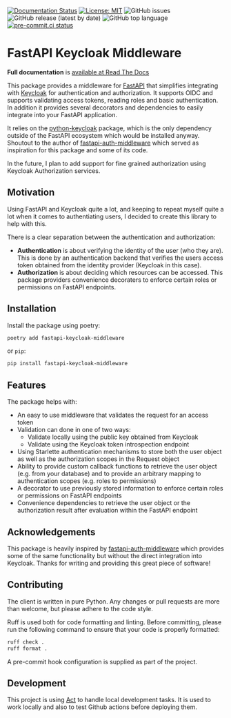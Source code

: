 [![Documentation Status](https://readthedocs.org/projects/fastapi-keycloak-middleware/badge/?version=latest)](https://fastapi-keycloak-middleware.readthedocs.io/en/latest/?badge=latest)
[![License: MIT](https://img.shields.io/badge/License-MIT-brightgreen.svg)](https://opensource.org/licenses/MIT)
![GitHub issues](https://img.shields.io/github/issues/waza-ari/fastapi-keycloak-middleware)
![GitHub release (latest by date)](https://img.shields.io/github/v/release/waza-ari/fastapi-keycloak-middleware)
![GitHub top language](https://img.shields.io/github/languages/top/waza-ari/fastapi-keycloak-middleware)
[![pre-commit.ci status](https://results.pre-commit.ci/badge/github/waza-ari/fastapi-keycloak-middleware/development.svg)](https://results.pre-commit.ci/latest/github/waza-ari/fastapi-keycloak-middleware/development)


# FastAPI Keycloak Middleware

**Full documentation** is [available at Read The Docs](https://fastapi-keycloak-middleware.readthedocs.io/en/latest/)

This package provides a middleware for [FastAPI](http://fastapi.tiangolo.com)  that
simplifies integrating with [Keycloak](http://keycloak.org) for
authentication and authorization. It supports OIDC and supports validating access
tokens, reading roles and basic authentication. In addition it provides several
decorators and dependencies to easily integrate into your FastAPI application.

It relies on the [python-keycloak](http://python-keycloak.readthedocs.io) package,
which is the only dependency outside of the FastAPI ecosystem which would be installed
anyway. Shoutout to the author of [fastapi-auth-middleware](https://github.com/code-specialist/fastapi-auth-middleware)
which served as inspiration for this package and some of its code.

In the future, I plan to add support for fine grained authorization using Keycloak
Authorization services.

## Motivation

Using FastAPI and Keycloak quite a lot, and keeping to repeat myself quite a lot when
it comes to authentiating users, I decided to create this library to help with this.

There is a clear separation between the authentication and authorization:

- **Authentication** is about verifying the identity of the user
  (who they are). This is done by an authentication backend
  that verifies the users access token obtained from the
  identity provider (Keycloak in this case).
- **Authorization** is about deciding which resources can be
  accessed. This package providers convenience decoraters to
  enforce certain roles or permissions on FastAPI endpoints.

## Installation

Install the package using poetry:

```bash
poetry add fastapi-keycloak-middleware
```

or `pip`:

```bash
pip install fastapi-keycloak-middleware
```

## Features

The package helps with:

* An easy to use middleware that validates the request for an access token
* Validation can done in one of two ways:
   * Validate locally using the public key obtained from Keycloak
   * Validate using the Keycloak token introspection endpoint
* Using Starlette authentication mechanisms to store both the user object as well as the authorization scopes in the Request object
* Ability to provide custom callback functions to retrieve the user object (e.g. from your database) and to provide an arbitrary mapping to authentication scopes (e.g. roles to permissions)
* A decorator to use previously stored information to enforce certain roles or permissions on FastAPI endpoints
* Convenience dependencies to retrieve the user object or the authorization result after evaluation within the FastAPI endpoint

## Acknowledgements

This package is heavily inspired by [fastapi-auth-middleware](https://github.com/code-specialist/fastapi-auth-middleware)
which provides some of the same functionality but without the direct integration
into Keycloak. Thanks for writing and providing this great piece of software!

## Contributing

The client is written in pure Python.
Any changes or pull requests are more than welcome, but please adhere to the code style.

Ruff is used both for code formatting and linting. Before committing, please run the following command to ensure
that your code is properly formatted:

```bash
ruff check .
ruff format .
```

A pre-commit hook configuration is supplied as part of the project.

## Development

This project is using [Act](https://github.com/nektos/act) to handle local development tasks. It is used
to work locally and also to test Github actions before deploying them.

